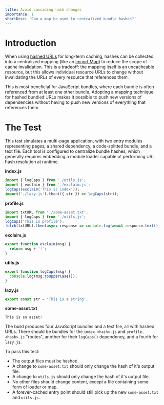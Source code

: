 ```yaml
---
title: Avoid cascading hash changes
importance: 1
shortDesc: 'Can a map be used to centralized bundle hashes?'
---
```


# Introduction

When using [hashed URLs](/hashing/) for long-term caching, hashes can be collected into a centralized mapping (like an [Import Map]) to reduce the scope of cache invalidation. This is a tradeoff: the mapping itself is an uncacheable resource, but this allows individual resource URLs to change without invalidating the URLs of every resource that references them.

This is most beneficial for JavaScript bundles, where each bundle is often referenced from at least one other bundle. Adopting a mapping technique for hashed bundled URLs makes it possible to push new versions of dependencies without having to push new versions of everything that references them.

# The Test

This test simulates a multi-page application, with two entry modules representing pages, a shared dependency, a code-splitted bundle, and a text file. Each tool is configured to centralize bundle hashes, which generally requires embedding a module loader capable of performing URL hash resolution at runtime.

**index.js**

```js
import { logCaps } from './utils.js';
import { exclaim } from './exclaim.js';
logCaps(exclaim('This is index'));
import('./lazy.js').then(({ str }) => logCaps(str));
```

**profile.js**

```js
import txtURL from './some-asset.txt';
import { logCaps } from './utils.js';
logCaps('This is profile');
fetch(txtURL).then(async response => console.log(await response.text()));
```

**exclaim.js**

```js
export function exclaim(msg) {
  return msg + '!';
}
```

**utils.js**

```js
export function logCaps(msg) {
  console.log(msg.toUpperCase());
}
```

**lazy.js**

```js
export const str = 'This is a string';
```

**some-asset.txt**

```
This is an asset!
```

The build produces four JavaScript bundles and a text file, all with hashed URLs. There should be bundles for the `index.<hash>.js` and `profile.<hash>.js` "routes", another for their `logCaps()` dependency, and a fourth for `lazy.js`.

To pass this test:

- The output files must be hashed.
- A change to `some-asset.txt` should only change the hash of it's output file.
- A change to `utils.js` should only change the hash of it's output file.
- No other files should change content, except a file containing some form of loader or map.
- A forever-cached entry point should still pick up the new `some-asset.txt` and `utils.js`.

[import map]: https://github.com/WICG/import-maps
